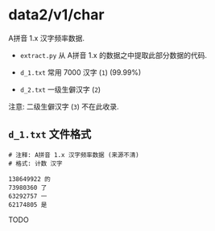 # data2/v1/char

A拼音 1.x 汉字频率数据.

+ `extract.py`  从 A拼音 1.x 的数据之中提取此部分数据的代码.

+ `d_1.txt` 常用 7000 汉字 (`1`) (99.99%)

+ `d_2.txt` 一级生僻汉字 (`2`)

注意: 二级生僻汉字 (`3`) 不在此收录.


## `d_1.txt` 文件格式

```
# 注释: A拼音 1.x 汉字频率数据 (来源不清)
# 格式: 计数 汉字

138649922 的
73980360 了
63292757 一
62174805 是
```


TODO
